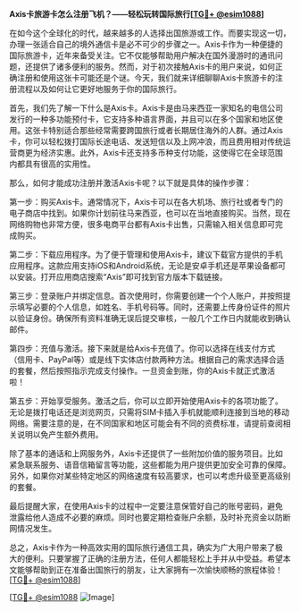 **Axis卡旅游卡怎么注册飞机？——轻松玩转国际旅行[[TG💪+ @esim1088](https://t.me/s/esim1088)]**

在如今这个全球化的时代，越来越多的人选择出国旅游或工作。而要实现这一切，办理一张适合自己的境外通信卡是必不可少的步骤之一。Axis卡作为一种便捷的国际旅游卡，近年来备受关注。它不仅能够帮助用户解决在国外漫游时的通讯问题，还提供了诸多便利的服务。然而，对于初次接触Axis卡的用户来说，如何正确注册和使用这张卡可能还是个谜。今天，我们就来详细聊聊Axis卡旅游卡的注册流程以及如何让它更好地服务于你的国际旅行。

首先，我们先了解一下什么是Axis卡。Axis卡是由马来西亚一家知名的电信公司发行的一种多功能预付卡，它支持多种语言界面，并且可以在多个国家和地区使用。这张卡特别适合那些经常需要跨国旅行或者长期居住海外的人群。通过Axis卡，你可以轻松拨打国际长途电话、发送短信以及上网冲浪，而且费用相对传统运营商更为经济实惠。此外，Axis卡还支持多币种支付功能，这使得它在全球范围内都具有很高的实用性。

那么，如何才能成功注册并激活Axis卡呢？以下就是具体的操作步骤：

第一步：购买Axis卡。通常情况下，Axis卡可以在各大机场、旅行社或者专门的电子商店中找到。如果你计划前往马来西亚，也可以在当地直接购买。当然，现在网络购物也非常方便，很多电商平台都有Axis卡出售，只需输入相关信息即可完成购买。

第二步：下载应用程序。为了便于管理和使用Axis卡，建议下载官方提供的手机应用程序。这款应用支持iOS和Android系统，无论是安卓手机还是苹果设备都可以安装。打开应用商店搜索“Axis”即可找到官方版本下载链接。

第三步：登录账户并绑定信息。首次使用时，你需要创建一个个人账户，并按照提示填写必要的个人信息，如姓名、手机号码等。同时，还需要上传身份证件的照片以验证身份。确保所有资料准确无误后提交审核，一般几个工作日内就能收到确认邮件。

第四步：充值与激活。接下来就是给Axis卡充值了。你可以选择在线支付方式（信用卡、PayPal等）或是线下实体店付款两种方法。根据自己的需求选择合适的套餐，然后按照指示完成支付操作。一旦资金到账，你的Axis卡就正式激活啦！

第五步：开始享受服务。激活之后，你可以立即开始使用Axis卡的各项功能了。无论是拨打电话还是浏览网页，只需将SIM卡插入手机就能顺利连接到当地的移动网络。需要注意的是，在不同国家和地区可能会有不同的资费标准，请提前查阅相关说明以免产生额外费用。

除了基本的通话和上网服务外，Axis卡还提供了一些附加价值的服务项目。比如紧急联系服务、语音信箱留言等功能，这些都能为用户提供更加安全可靠的保障。另外，如果你对某些特定地区的网络速度有较高要求，也可以考虑升级至更高级别的套餐。

最后提醒大家，在使用Axis卡的过程中一定要注意保管好自己的账号密码，避免泄露给他人造成不必要的麻烦。同时也要定期检查账户余额，及时补充资金以防断网情况发生。

总之，Axis卡作为一种高效实用的国际旅行通信工具，确实为广大用户带来了极大的便利。只要掌握了正确的注册方法，任何人都能轻松上手并从中受益。希望本文能够帮助到正在准备出国旅行的朋友，让大家拥有一次愉快顺畅的旅程体验！[[TG💪+ @esim1088](https://t.me/s/esim1088)]

[[TG💪+ @esim1088](https://t.me/s/esim1088) ![Image](https://i.postimg.cc/4NQfJmqS/Snipaste-2025-05-13-00-14-12.png)]